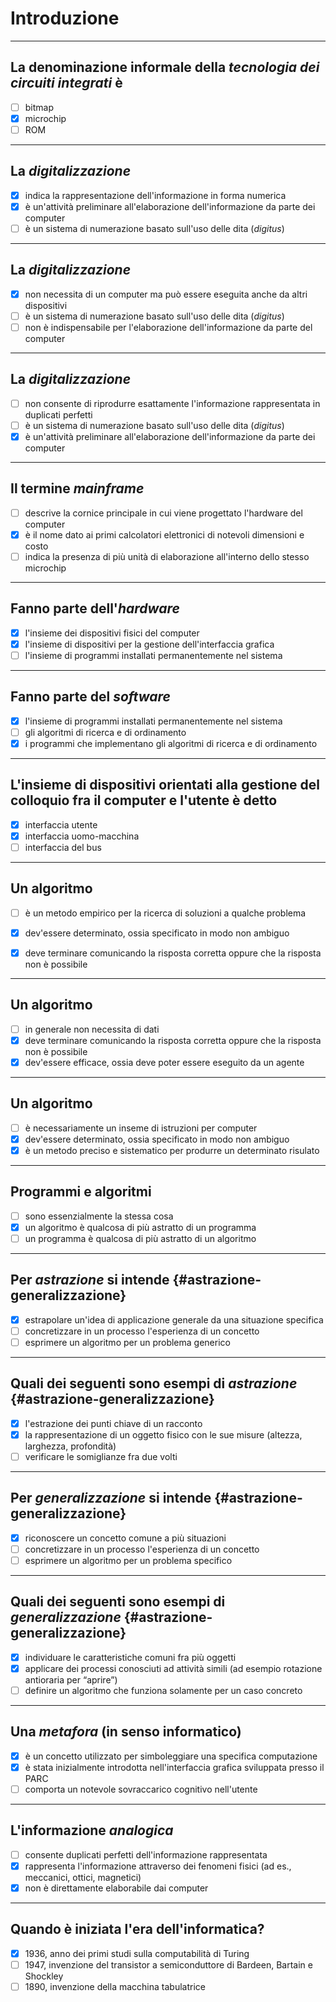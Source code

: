 # Introduzione

---

## La denominazione informale della *tecnologia dei circuiti integrati* è

- [ ] bitmap
- [x] microchip
- [ ] ROM

---

## La *digitalizzazione* 

- [x] indica la rappresentazione dell'informazione in forma numerica
- [x] è un'attività preliminare all'elaborazione dell'informazione da parte dei computer
- [ ] è un sistema di numerazione basato sull'uso delle dita (*digitus*)

---

## La *digitalizzazione* 

- [x] non necessita di un computer ma può essere eseguita anche da altri dispositivi
- [ ] è un sistema di numerazione basato sull'uso delle dita (*digitus*)
- [ ] non è indispensabile per l'elaborazione dell'informazione da parte del computer

---

## La *digitalizzazione* 

- [ ] non consente di riprodurre esattamente l'informazione rappresentata in duplicati perfetti
- [ ] è un sistema di numerazione basato sull'uso delle dita (*digitus*)
- [x] è un'attività preliminare all'elaborazione dell'informazione da parte dei computer

---

## Il termine *mainframe*

- [ ] descrive la cornice principale in cui viene progettato l'hardware del computer
- [x] è il nome dato ai primi calcolatori elettronici di notevoli dimensioni e costo
- [ ] indica la presenza di più unità di elaborazione all'interno dello stesso microchip

---

## Fanno parte dell'*hardware*

- [x] l'insieme dei dispositivi fisici del computer
- [x] l'insieme di dispositivi per la gestione dell'interfaccia grafica
- [ ] l'insieme di programmi installati permanentemente nel sistema

---

## Fanno parte del *software*

- [x] l'insieme di programmi installati permanentemente nel sistema
- [ ] gli algoritmi di ricerca e di ordinamento 
- [x] i programmi che implementano gli algoritmi di ricerca e di ordinamento

---

## L'insieme di dispositivi orientati alla gestione del colloquio fra il computer e l'utente è detto

- [x] interfaccia utente
- [x] interfaccia uomo-macchina
- [ ] interfaccia del bus

---

## Un algoritmo

- [ ] è un metodo empirico per la ricerca di soluzioni a qualche problema
- [x] dev'essere determinato, ossia specificato in modo non ambiguo
- [x] deve terminare comunicando la risposta corretta oppure che la risposta non è possibile


---

## Un algoritmo

- [ ] in generale non necessita di dati
- [x] deve terminare comunicando la risposta corretta oppure che la risposta non è possibile
- [x] dev'essere efficace, ossia deve poter essere eseguito da un agente

---

## Un algoritmo

- [ ] è necessariamente un inseme di istruzioni per computer
- [x] dev'essere determinato, ossia specificato in modo non ambiguo
- [x] è un metodo preciso e sistematico per produrre un determinato risulato

---

## Programmi e algoritmi

- [ ] sono essenzialmente la stessa cosa
- [x] un algoritmo è qualcosa di più astratto di un programma
- [ ] un programma è qualcosa di più astratto di un algoritmo

---

## Per *astrazione* si intende {#astrazione-generalizzazione}

- [x] estrapolare un'idea di applicazione generale da una situazione specifica
- [ ] concretizzare in un processo l'esperienza di un concetto
- [ ] esprimere un algoritmo per un problema generico

---

## Quali dei seguenti sono esempi di *astrazione* {#astrazione-generalizzazione}

- [x] l'estrazione dei punti chiave di un racconto
- [x] la rappresentazione di un oggetto fisico con le sue misure (altezza, larghezza, profondità)
- [ ] verificare le somiglianze fra due volti

---

## Per *generalizzazione* si intende {#astrazione-generalizzazione}

- [x] riconoscere un concetto comune a più situazioni
- [ ] concretizzare in un processo l'esperienza di un concetto
- [ ] esprimere un algoritmo per un problema specifico

---

## Quali dei seguenti sono esempi di *generalizzazione* {#astrazione-generalizzazione}

- [x] individuare le caratteristiche comuni fra più oggetti
- [x] applicare dei processi conosciuti ad attività simili (ad esempio rotazione antioraria per “aprire”)
- [ ] definire un algoritmo che funziona solamente per un caso concreto

---

## Una *metafora* (in senso informatico)

- [x] è un concetto utilizzato per simboleggiare una specifica computazione
- [x] è stata inizialmente introdotta nell'interfaccia grafica sviluppata presso il PARC
- [ ] comporta un notevole sovraccarico cognitivo nell'utente

---

## L'informazione *analogica*

- [ ] consente duplicati perfetti dell'informazione rappresentata
- [x] rappresenta l'informazione attraverso dei fenomeni fisici (ad es., meccanici, ottici, magnetici)
- [x] non è direttamente elaborabile dai computer

---

## Quando è iniziata l'era dell'informatica?

- [x] 1936, anno dei primi studi sulla computabilità di Turing
- [ ] 1947, invenzione del transistor a semiconduttore  di Bardeen, Bartain e Shockley
- [ ] 1890, invenzione della macchina tabulatrice